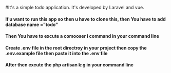 #It's a simple todo application. It's developed by Laravel and vue.
#### If u want to run this app so then u have to clone this, then You have to add database name ="todo" 
#### Then You have to excute a comooser i command in your command line
#### Create .env file in the root directroy in your project then copy the  .env.example file then paste it into the .env file 
#### After then excute the php artisan k:g in your command line
